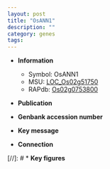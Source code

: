 ```yaml
---
layout: post
title: "OsANN1"
description: ""
category: genes
tags: 
---
```


* **Information**  
    + Symbol: OsANN1  
    + MSU: [LOC_Os02g51750](http://rice.uga.edu/cgi-bin/ORF_infopage.cgi?orf=LOC_Os02g51750)  
    + RAPdb: [Os02g0753800](http://rapdb.dna.affrc.go.jp/viewer/gbrowse_details/irgsp1?name=Os02g0753800)  

* **Publication**  

* **Genbank accession number**  

* **Key message**  

* **Connection**  

[//]: # * **Key figures**  


